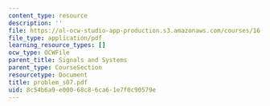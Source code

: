 ```yaml
---
content_type: resource
description: ''
file: https://ol-ocw-studio-app-production.s3.amazonaws.com/courses/16-01-unified-engineering-i-ii-iii-iv-fall-2005-spring-2006/8c54b6a9e00068c86ca61e7f0c90579e_problem_s07.pdf
file_type: application/pdf
learning_resource_types: []
ocw_type: OCWFile
parent_title: Signals and Systems
parent_type: CourseSection
resourcetype: Document
title: problem_s07.pdf
uid: 8c54b6a9-e000-68c8-6ca6-1e7f0c90579e
---
```

